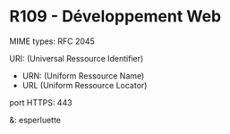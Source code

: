 # R109 - Développement Web

MIME types: RFC 2045

URI: (Universal Ressource Identifier)

- URN: (Uniform Ressource Name)
- URL (Uniform Ressource Locator)

port HTTPS: 443

&: esperluette
